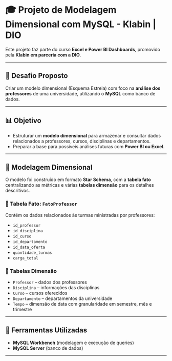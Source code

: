 # 🎓 Projeto de Modelagem Dimensional com MySQL - Klabin | DIO

Este projeto faz parte do curso **Excel e Power BI Dashboards**, promovido pela **Klabin em parceria com a DIO**.

---

## 🧠 Desafio Proposto

Criar um modelo dimensional (Esquema Estrela) com foco na **análise dos professores** de uma universidade, utilizando o **MySQL** como banco de dados.

---

## 📊 Objetivo

- Estruturar um **modelo dimensional** para armazenar e consultar dados relacionados a professores, cursos, disciplinas e departamentos.
- Preparar a base para possíveis análises futuras com **Power BI ou Excel**.

---

## 📐 Modelagem Dimensional

O modelo foi construído em formato **Star Schema**, com a **tabela fato** centralizando as métricas e várias **tabelas dimensão** para os detalhes descritivos.

### 🔸 Tabela Fato: `FatoProfessor`

Contém os dados relacionados às turmas ministradas por professores:

- `id_professor`
- `id_disciplina`
- `id_curso`
- `id_departamento`
- `id_data_oferta`
- `quantidade_turmas`
- `carga_total`

### 🔹 Tabelas Dimensão

- `Professor` – dados dos professores
- `Disciplina` – informações das disciplinas
- `Curso` – cursos oferecidos
- `Departamento` – departamentos da universidade
- `Tempo` – dimensão de data com granularidade em semestre, mês e trimestre

---

## 🧰 Ferramentas Utilizadas

- **MySQL Workbench** (modelagem e execução de queries)
- **MySQL Server** (banco de dados)

---



